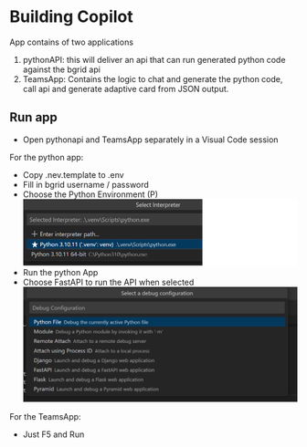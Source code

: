 # Building Copilot

App contains of two applications

1. pythonAPI: this will deliver an api that can run generated python code against the bgrid api
2. TeamsApp: Contains the logic to chat and generate the python code, call api and generate adaptive card from JSON output.

## Run app

- Open pythonapi and TeamsApp separately in a Visual Code session

For the python app:

- Copy .nev.template to .env
- Fill in bgrid username / password
- Choose the Python Environment (<ctrl>P)
![picture](./interpreter.png)
- Run the python App
- Choose FastAPI to run the API when selected
 ![picture](runAPI.png)

For the TeamsApp:

- Just F5 and Run